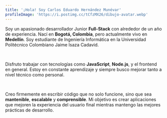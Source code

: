 ```yaml
---
title: '¡Hola! Soy Carlos Eduardo Hernández Munévar'
profileImage: 'https://i.postimg.cc/tCfzMX26/dibujo-avatar.webp'
---
```


Soy un apasionado desarrollador Junior **Full-Stack** con alrededor de un año de experiencia. Nací en **Bogotá, Colombia**, pero actualmente vivo en **Medellín**. Soy estudiante de Ingeniería Informática en la Universidad Politécnico Colombiano Jaime Isaza Cadavid.

<br>

Disfruto trabajar con tecnologías como **JavaScript**, **Node.js**, y el frontend en general. Estoy en constante aprendizaje y siempre busco mejorar tanto a nivel técnico como personal.

<br>

Creo firmemente en escribir código que no solo funcione, sino que sea **mantenible**, **escalable** y **comprensible**. Mi objetivo es crear aplicaciones que mejoren la experiencia del usuario final mientras mantengo las mejores prácticas de desarrollo.
